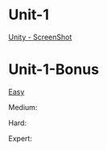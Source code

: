 # Unit-1
 [Unity - ScreenShot](https://drive.google.com/file/d/1g_ejPjsnxUd2PYb_E4axxoUXhEHNNLJq/view?usp=sharing)

 # Unit-1-Bonus
[Easy](https://drive.google.com/file/d/1Xsz9rT1kPXwJKjRJuvXmlM3eci23_D18/view?usp=sharing)

Medium:

Hard:

Expert:

